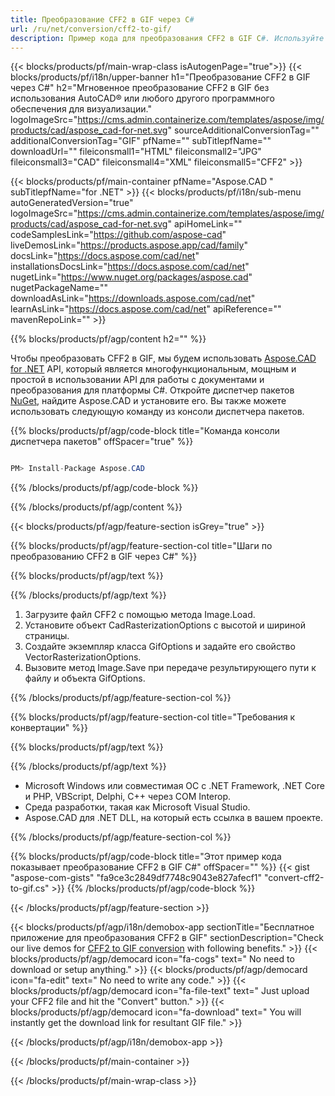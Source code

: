 ```yaml
---
title: Преобразование CFF2 в GIF через C# 
url: /ru/net/conversion/cff2-to-gif/ 
description: Пример кода для преобразования CFF2 в GIF C#. Используйте пример кода API для пакетного преобразования файлов CFF2 в GIF в VB.NET, Asp.NET или любом приложении на основе .NET.
---
```


{{< blocks/products/pf/main-wrap-class isAutogenPage="true">}}
{{< blocks/products/pf/i18n/upper-banner h1="Преобразование CFF2 в GIF через C#" h2="Мгновенное преобразование CFF2 в GIF без использования AutoCAD® или любого другого программного обеспечения для визуализации." logoImageSrc="https://cms.admin.containerize.com/templates/aspose/img/products/cad/aspose_cad-for-net.svg" sourceAdditionalConversionTag="" additionalConversionTag="GIF" pfName="" subTitlepfName="" downloadUrl="" fileiconsmall1="HTML" fileiconsmall2="JPG" fileiconsmall3="CAD" fileiconsmall4="XML" fileiconsmall5="CFF2" >}}

{{< blocks/products/pf/main-container pfName="Aspose.CAD " subTitlepfName="for .NET" >}}
{{< blocks/products/pf/i18n/sub-menu autoGeneratedVersion="true" logoImageSrc="https://cms.admin.containerize.com/templates/aspose/img/products/cad/aspose_cad-for-net.svg" apiHomeLink="" codeSamplesLink="https://github.com/aspose-cad" liveDemosLink="https://products.aspose.app/cad/family" docsLink="https://docs.aspose.com/cad/net" installationsDocsLink="https://docs.aspose.com/cad/net" nugetLink="https://www.nuget.org/packages/aspose.cad" nugetPackageName="" downloadAsLink="https://downloads.aspose.com/cad/net" learnAsLink="https://docs.aspose.com/cad/net" apiReference="" mavenRepoLink="" >}}

{{% blocks/products/pf/agp/content h2="" %}}

Чтобы преобразовать CFF2 в GIF, мы будем использовать <a href=https://products.aspose.com/cad/net>Aspose.CAD for .NET</a> API, который является многофункциональным, мощным и простой в использовании API для работы с документами и преобразования для платформы C#. Откройте диспетчер пакетов <a href=https://www.nuget.org/packages/aspose.cad>NuGet</a>, найдите Aspose.CAD и установите его. Вы также можете использовать следующую команду из консоли диспетчера пакетов.

{{% blocks/products/pf/agp/code-block title="Команда консоли диспетчера пакетов" offSpacer="true" %}}

```cs

PM> Install-Package Aspose.CAD

```

{{% /blocks/products/pf/agp/code-block %}}

{{% /blocks/products/pf/agp/content %}}

{{< blocks/products/pf/agp/feature-section isGrey="true" >}}

{{% blocks/products/pf/agp/feature-section-col title="Шаги по преобразованию CFF2 в GIF через С#" %}}

{{% blocks/products/pf/agp/text %}}

{{% /blocks/products/pf/agp/text %}}

1. Загрузите файл CFF2 с помощью метода Image.Load.
1. Установите объект CadRasterizationOptions с высотой и шириной страницы.
1. Создайте экземпляр класса GifOptions и задайте его свойство VectorRasterizationOptions.
1. Вызовите метод Image.Save при передаче результирующего пути к файлу и объекта GifOptions.

{{% /blocks/products/pf/agp/feature-section-col %}}

{{% blocks/products/pf/agp/feature-section-col title="Требования к конвертации" %}}

{{% blocks/products/pf/agp/text %}}

{{% /blocks/products/pf/agp/text %}}

- Microsoft Windows или совместимая ОС с .NET Framework, .NET Core и PHP, VBScript, Delphi, C++ через COM Interop.
- Среда разработки, такая как Microsoft Visual Studio.
- Aspose.CAD для .NET DLL, на который есть ссылка в вашем проекте.

{{% /blocks/products/pf/agp/feature-section-col %}}

{{% blocks/products/pf/agp/code-block title="Этот пример кода показывает преобразование CFF2 в GIF C#" offSpacer="" %}}
{{< gist "aspose-com-gists" "fa9ce3c2849df7748c9043e827afecf1" "convert-cff2-to-gif.cs" >}}
{{% /blocks/products/pf/agp/code-block %}}

{{< /blocks/products/pf/agp/feature-section >}}    

<!-- aboutfile Starts -->

{{< blocks/products/pf/agp/i18n/demobox-app sectionTitle="Бесплатное приложение для преобразования CFF2 в GIF" sectionDescription="Check our live demos for [CFF2 to GIF conversion](https://products.aspose.app/cad/conversion/cff2-to-gif) with following benefits." >}}
        {{< blocks/products/pf/agp/democard icon="fa-cogs" text=" No need to download or setup anything." >}}
        {{< blocks/products/pf/agp/democard icon="fa-edit" text=" No need to write any code." >}}
        {{< blocks/products/pf/agp/democard icon="fa-file-text" text=" Just upload your CFF2 file and hit the \"Convert\" button." >}}
        {{< blocks/products/pf/agp/democard icon="fa-download" text=" You will instantly get the download link for resultant GIF file." >}}
 
   
{{< /blocks/products/pf/agp/i18n/demobox-app >}}

<!-- aboutfile Ends -->

{{< /blocks/products/pf/main-container >}}
    
{{< /blocks/products/pf/main-wrap-class >}}